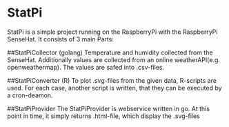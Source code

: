 # StatPi
StatPi is a simple project running on the RaspberryPi with the RaspberryPi SenseHat. It consists of 3 main Parts:

##StatPiCollector (golang)
Temperature and humidity collected from the SenseHat. Additionally values are collected from an online weatherAPI(e.g. openweathermap).
The values are safed into .csv-files.

##StatPiConverter (R)
To plot .svg-files from the given data, R-scripts are used. For each case, another script is written, that they can be executed by a cron-deamon.

##StatPiProvider
The StatPiProvider is webservice written in go. At this point in time, it simply returns .html-file, which display the .svg-files
